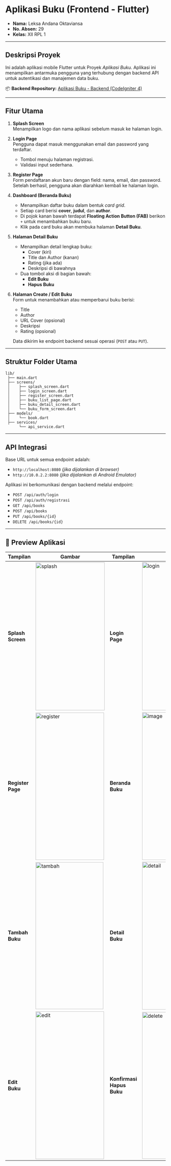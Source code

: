 # Aplikasi Buku (Frontend - Flutter)

- **Nama:** Leksa Andana Oktaviansa  
- **No. Absen:** 29  
- **Kelas:** XII RPL 1

---

## Deskripsi Proyek

Ini adalah aplikasi mobile Flutter untuk Proyek *Aplikasi Buku*. Aplikasi ini menampilkan antarmuka pengguna yang terhubung dengan backend API untuk autentikasi dan manajemen data buku.

📦 **Backend Repository:** [Aplikasi Buku - Backend (CodeIgniter 4)](https://github.com/Leksastropsil/AplikasiBuku-CI4.git)

---

## Fitur Utama

1. **Splash Screen**  
   Menampilkan logo dan nama aplikasi sebelum masuk ke halaman login.

2. **Login Page**  
   Pengguna dapat masuk menggunakan email dan password yang terdaftar.  
   - Tombol menuju halaman registrasi.  
   - Validasi input sederhana.

3. **Register Page**  
   Form pendaftaran akun baru dengan field: nama, email, dan password.  
   Setelah berhasil, pengguna akan diarahkan kembali ke halaman login.

4. **Dashboard (Beranda Buku)**  
   - Menampilkan daftar buku dalam bentuk *card grid*.  
   - Setiap card berisi **cover**, **judul**, dan **author**.  
   - Di pojok kanan bawah terdapat **Floating Action Button (FAB)** berikon `+` untuk menambahkan buku baru.  
   - Klik pada card buku akan membuka halaman **Detail Buku**.

5. **Halaman Detail Buku**  
   - Menampilkan detail lengkap buku:  
     - Cover (kiri)  
     - Title dan Author (kanan)  
     - Rating (jika ada)  
     - Deskripsi di bawahnya  
   - Dua tombol aksi di bagian bawah:  
     - **Edit Buku**  
     - **Hapus Buku**

6. **Halaman Create / Edit Buku**  
   Form untuk menambahkan atau memperbarui buku berisi:  
   - Title  
   - Author  
   - URL Cover (opsional)  
   - Deskripsi  
   - Rating (opsional)

   Data dikirim ke endpoint backend sesuai operasi (`POST` atau `PUT`).

---

## Struktur Folder Utama

```
lib/
 ├── main.dart
 ├── screens/
 │    ├── splash_screen.dart
 │    ├── login_screen.dart
 │    ├── register_screen.dart
 │    ├── buku_list_page.dart
 │    ├── buku_detail_screen.dart
 │    └── buku_form_screen.dart
 ├── models/
 │    └── book.dart
 ├── services/
      └── api_service.dart
```

---

## API Integrasi

Base URL untuk semua endpoint adalah:  
- `http://localhost:8080` *(jika dijalankan di browser)*  
- `http://10.0.2.2:8080` *(jika dijalankan di Android Emulator)*

Aplikasi ini berkomunikasi dengan backend melalui endpoint:
- `POST /api/auth/login`
- `POST /api/auth/registrasi`
- `GET /api/books`
- `POST /api/books`
- `PUT /api/books/{id}`
- `DELETE /api/books/{id}`

---

## 📱 Preview Aplikasi

| Tampilan | Gambar | Tampilan | Gambar |
|-----------|--------|-----------|--------|
| **Splash Screen** | <img width="217" height="465" alt="splash" src="https://github.com/user-attachments/assets/8571d506-cbf9-43d1-b327-58d4dc453327" /> | **Login Page** | <img width="215" height="466" alt="login" src="https://github.com/user-attachments/assets/a64cae05-7450-47a3-9a86-4bb422aef08a" /> |
| **Register Page** | <img width="215" height="463" alt="register" src="https://github.com/user-attachments/assets/3392af51-240b-42de-bb52-b9a56017ae6c" /> | **Beranda Buku** | <img width="214" height="464" alt="image" src="https://github.com/user-attachments/assets/8353a5a5-0b4b-43b1-8f54-be06de71f694" /> |
| **Tambah Buku** | <img width="213" height="462" alt="tambah" src="https://github.com/user-attachments/assets/1f70700d-53a8-4aa2-b507-acc28bd9b7a7" /> | **Detail Buku** | <img width="214" height="464" alt="detail" src="https://github.com/user-attachments/assets/97920851-2caf-44b0-93bb-b0c0a9ff6729" /> |
| **Edit Buku** | <img width="215" height="464" alt="edit" src="https://github.com/user-attachments/assets/216b06e9-e48f-4238-8c85-db69ba44c44e" /> | **Konfirmasi Hapus Buku** | <img width="214" height="461" alt="delete" src="https://github.com/user-attachments/assets/d9b48877-9b78-4973-adbe-83cf72a0ce27" /> |
